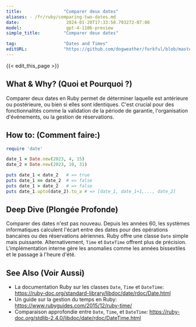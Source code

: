```yaml
---
title:                "Comparer deux dates"
aliases: - /fr/ruby/comparing-two-dates.md
date:                  2024-01-20T17:33:50.793272-07:00
model:                 gpt-4-1106-preview
simple_title:         "Comparer deux dates"

tag:                  "Dates and Times"
editURL:              "https://github.com/dogweather/forkful/blob/master/content/fr/ruby/comparing-two-dates.md"
---
```


{{< edit_this_page >}}

## What & Why? (Quoi et Pourquoi ?)
Comparer deux dates en Ruby permet de déterminer laquelle est antérieure ou postérieure, ou bien si elles sont identiques. C'est crucial pour des fonctionnalités comme la validation de la période de garantie, l'organisation d'événements, ou la gestion de réservations.

## How to: (Comment faire:)
```Ruby
require 'date'

date_1 = Date.new(2023, 4, 15)
date_2 = Date.new(2023, 10, 31)

puts date_1 < date_2   # => true
puts date_1 == date_2  # => false
puts date_1 > date_2   # => false
puts date_1.upto(date_2).to_a # => [date_1, date_1+1,..., date_2]
```

## Deep Dive (Plongée Profonde)
Comparer des dates n'est pas nouveau. Depuis les années 60, les systèmes informatiques calculent l'écart entre des dates pour des opérations bancaires ou des réservations aériennes. Ruby offre une classe `Date` simple mais puissante. Alternativement, `Time` et `DateTime` offrent plus de précision. L'implémentation interne gère les anomalies comme les années bissextiles et le passage à l'heure d'été.

## See Also (Voir Aussi)
- La documentation Ruby sur les classes `Date`, `Time` et `DateTime`: https://ruby-doc.org/standard-library/libdoc/date/rdoc/Date.html
- Un guide sur la gestion du temps en Ruby: https://www.rubyguides.com/2015/12/ruby-time/
- Comparaison approfondie entre `Date`, `Time`, et `DateTime`: https://ruby-doc.org/stdlib-2.4.0/libdoc/date/rdoc/DateTime.html

